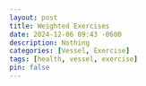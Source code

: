 ```yaml
---
layout: post
title: Weighted Exercises
date: 2024-12-06 09:43 -0600
description: Nothing
categories: [Vessel, Exercise]
tags: [health, vessel, exercise]
pin: false
---
```

